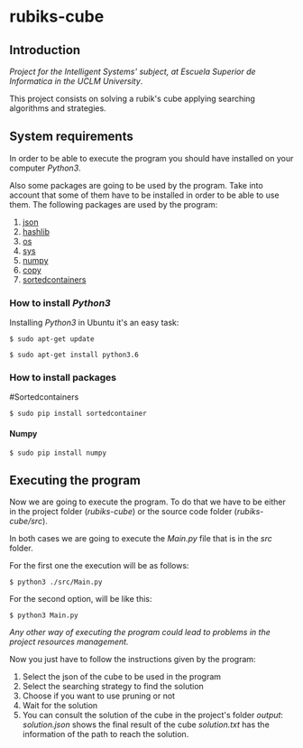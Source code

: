 # rubiks-cube

## Introduction

_Project for the Intelligent Systems' subject, at Escuela Superior de Informatica in the UCLM University_.

This project consists on solving a rubik's cube applying searching algorithms and strategies.


## System requirements

In order to be able to execute the program you should have installed on your computer _Python3_.

Also some packages are going to be used by the program. Take into account that
some of them have to be installed in order to be able to use them.
The following packages are used by the program:

1. [json](https://docs.python.org/3/library/json.html)
2. [hashlib](https://docs.python.org/3/library/hashlib.html?highlight=hashlib#module-hashlib)
3. [os](https://docs.python.org/3/library/os.html?highlight=os#module-os)
4. [sys](https://docs.python.org/3/library/sys.html?highlight=sys#module-sys)
5. [numpy](https://numpy.org/)
6. [copy](https://docs.python.org/3/library/copy.html?highlight=copy#module-copy)
7. [sortedcontainers](http://www.grantjenks.com/docs/sortedcontainers/)


### How to install _Python3_

Installing _Python3_ in Ubuntu it's an easy task:

`$ sudo apt-get update`

`$ sudo apt-get install python3.6`


### How to install packages

#Sortedcontainers

`$ sudo pip install sortedcontainer `

#### Numpy

`$ sudo pip install numpy `




## Executing the program

Now we are going to execute the program.
To do that we have to be either in the project folder (_rubiks-cube_) or the source code folder (_rubiks-cube/src_).

In both cases we are going to execute the _Main.py_ file that is in the *src* folder.

For the first one the execution will be as follows:

`$ python3 ./src/Main.py`

For the second option, will be like this:

`$ python3 Main.py`

*Any other way of executing the program could lead to problems in the project resources management.*

Now you just have to follow the instructions given by the program:
1. Select the json of the cube to be used in the program
2. Select the searching strategy to find the solution
3. Choose if you want to use pruning or not
4. Wait for the solution
5. You can consult the solution of the cube in the project's folder _output_:
  _solution.json_ shows the final result of the cube
  _solution.txt_ has the information of the path to reach the solution.
